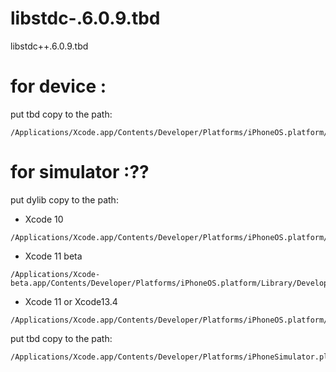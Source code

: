 # libstdc-.6.0.9.tbd
libstdc++.6.0.9.tbd

# for device :
put tbd copy to the path:
```
/Applications/Xcode.app/Contents/Developer/Platforms/iPhoneOS.platform/Developer/SDKs/iPhoneOS.sdk/usr/lib/
```
# for simulator :??
put dylib copy to the path: 
- Xcode 10 
```
/Applications/Xcode.app/Contents/Developer/Platforms/iPhoneOS.platform/Developer/Library/CoreSimulator/Profiles/Runtimes/iOS.simruntime/Contents/Resources/RuntimeRoot/usr/lib/
```
- Xcode 11 beta
```
/Applications/Xcode-beta.app/Contents/Developer/Platforms/iPhoneOS.platform/Library/Developer/CoreSimulator/Profiles/Runtimes/iOS.simruntime/Contents/Resources/RuntimeRoot/usr/lib/
```
- Xcode 11 or Xcode13.4
```
/Applications/Xcode.app/Contents/Developer/Platforms/iPhoneOS.platform/Library/Developer/CoreSimulator/Profiles/Runtimes/iOS.simruntime/Contents/Resources/RuntimeRoot/usr/lib/
```
put tbd copy to the path:
```
/Applications/Xcode.app/Contents/Developer/Platforms/iPhoneSimulator.platform/Developer/SDKs/iPhoneSimulator.sdk/usr/lib/
```
